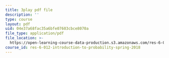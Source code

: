 ```yaml
---
title: 3play pdf file
description: ''
type: course
layout: pdf
uid: 04e37a68fac35a6bfe07603cbce8070a
file_type: application/pdf
file_location: >-
  https://open-learning-course-data-production.s3.amazonaws.com/res-6-012-introduction-to-probability-spring-2018/04e37a68fac35a6bfe07603cbce8070a_8QyQSZQ4uKQ.pdf
course_id: res-6-012-introduction-to-probability-spring-2018
---
```

